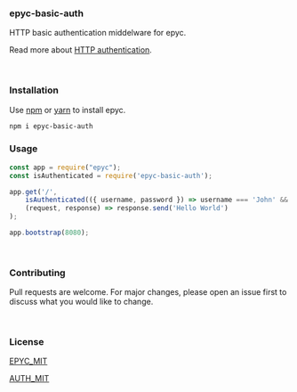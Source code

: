 
### **epyc-basic-auth**

HTTP basic authentication middelware for epyc. 

Read more about [HTTP authentication](https://developer.mozilla.org/en-US/docs/Web/HTTP/Authentication).

<br/>

### **Installation**

Use [npm](https://www.npmjs.com/) or [yarn](https://classic.yarnpkg.com/en/) to install epyc.

```bash
npm i epyc-basic-auth
```

### **Usage**

```javascript
const app = require("epyc");
const isAuthenticated = require('epyc-basic-auth');

app.get('/', 
    isAuthenticated(({ username, password }) => username === 'John' && password === 'Doe') 
    (request, response) => response.send('Hello World')
);

app.bootstrap(8080);
```
<br/>

### **Contributing**
Pull requests are welcome. For major changes, please open an issue first to discuss what you would like to change.

<br/>

### **License**
[EPYC_MIT](https://github.com/erwinkulasic/epyc/blob/master/LICENSE)

[AUTH_MIT](https://github.com/erwinkulasic/epyc-basic-auth/blob/master/LICENSE)